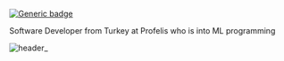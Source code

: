 

[![Generic badge](https://img.shields.io/badge/42-ECOLE-<COLOR>.svg)](https://42kocaeli.com.tr/)

 Software Developer from Turkey at Profelis who is into ML programming 

![header_](https://github.com/erdogancayir/ErdoganCayir/assets/94300378/5ac6f724-e726-4caf-a028-5a598bb42f9d)
